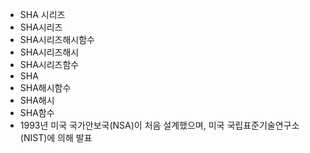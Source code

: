 - SHA 시리즈
- SHA시리즈
- SHA시리즈해시함수
- SHA시리즈해시
- SHA시리즈함수
- SHA
- SHA해시함수
- SHA해시
- SHA함수
-  1993년 미국 국가안보국(NSA)이 처음 설계했으며, 미국 국립표준기술연구소(NIST)에 의해 발표